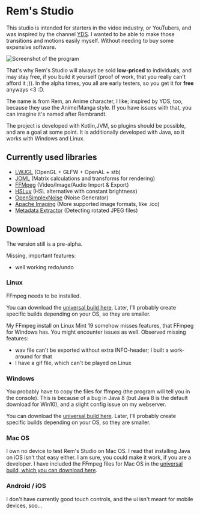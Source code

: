 # Rem's Studio <!-- 's is correct, because it's owned; I thought it may be only for abbreviations of is -->

This studio is intended for starters in the video industry, or YouTubers,
and was inspired by the channel [YDS](https://www.youtube.com/user/YutsuraidanceStudios). I wanted to be able to make those transitions and motions easily myself. Without needing to buy some expensive software.

![Screenshot of the program](https://phychi.com/remsstudio/shots/01.09.2020.png)

That's why Rem's Studio will always be sold **low-priced** to individuals, and may stay free, if you build it yourself (proof of work, that you really can't afford it ;)).
In the alpha times, you all are early testers, so you get it for **free** anyways <3 :D.


The name is from Rem, an Anime character, I like; inspired by YDS, too, because they use the Anime/Manga style. If you have issues with that, you can imagine it's named after Rembrandt.

The project is developed with Kotlin,JVM, so plugins should be possible, and are a goal at some point.
It is additionally developed with Java, so it works with Windows and Linux.

## Currently used libraries

* [LWJGL](https://www.lwjgl.org/) (OpenGL + GLFW + OpenAL + stb)
* [JOML](https://github.com/JOML-CI/JOML) (Matrix calculations and transforms for rendering)
* [FFMpeg](https://ffmpeg.org/) (Video/Image/Audio Import & Export)
* [HSLuv](https://github.com/hsluv/hsluv-java) (HSL alternative with constant brightness)
* [OpenSimplexNoise](https://gist.github.com/KdotJPG/b1270127455a94ac5d19) (Noise Generator)
* [Apache Imaging](https://commons.apache.org/proper/commons-imaging/) (More supported image formats, like .ico)
* [Metadata Extractor](https://github.com/drewnoakes/metadata-extractor) (Detecting rotated JPEG files)

## Download

The version still is a pre-alpha.

Missing, important features:
- well working redo/undo

### Linux

FFmpeg needs to be installed.

You can download the [universal build here](https://phychi.com/remsstudio/VideoStudio.jar).
Later, I'll probably create specific builds depending on your OS, so they are smaller.

My FFmpeg install on Linux Mint 19 somehow misses features, that FFmpeg for Windows has. You might encounter issues as well.
Observed missing features:
- wav file can't be exported without extra INFO-header; I built a work-around for that
- I have a gif file, which can't be played on Linux

### Windows

You probably have to copy the files for ffmpeg (the program will tell you in the console). This is because of a bug in Java 8 (but Java 8 is the default download for Win10), and a slight config issue on my webserver.

You can download the [universal build here](https://phychi.com/remsstudio/VideoStudio.jar).
Later, I'll probably create specific builds depending on your OS, so they are smaller.

### Mac OS

I own no device to test Rem's Studio on Mac OS. I read that installing Java on iOS isn't that easy either.
I am sure, you could make it work, if you are a developer. I have included the FFmpeg files for Mac OS in the [universal build, which you can download here](https://phychi.com/remsstudio/VideoStudio.jar).

### Android / iOS

I don't have currently good touch controls, and the ui isn't meant for mobile devices, soo...